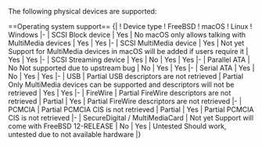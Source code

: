 The following physical devices are supported:

==Operating system support==
{|
! Device type
! FreeBSD
! macOS
! Linux
! Windows
|-
| SCSI Block device
| Yes
| No <ref name="macOS permissions">macOS only allows talking with MultiMedia devices</ref>
| Yes
| Yes
|-
| SCSI MultiMedia device
| Yes
| Not yet <ref name="macOS users">Support for MultiMedia devices in macOS will be added if users require it</ref>
| Yes
| Yes
|-
| SCSI Streaming device
| Yes
| No <ref name="macOS permissions"/>
| Yes
| Yes
|-
| Parallel ATA
| No <ref name="FreeBSD bug">Not supported due to upstream bug</ref>
| No <ref name="macOS permissions"/>
| Yes
| Yes
|-
| Serial ATA
| Yes
| No <ref name="macOS permissions"/>
| Yes
| Yes
|-
| USB
| Partial <ref name="usb">USB descriptors are not retrieved</ref>
| Partial <ref name="macOS">Only MultiMedia devices can be supported and descriptors will not be retrieved</ref>
| Yes
| Yes
|-
| FireWire
| Partial <ref name="firewire">FireWire descriptors are not retrieved</ref>
| Partial <ref name="macOS"/>
| Yes
| Partial <ref name="firewire">FireWire descriptors are not retrieved</ref>
|-
| PCMCIA
| Partial <ref name="pcmcia">PCMCIA CIS is not retrieved</ref>
| Partial <ref name="macOS"/>
| Yes
| Partial <ref name="pcmcia">PCMCIA CIS is not retrieved</ref>
|-
| SecureDigital / MultiMediaCard
| Not yet <ref name="FreeBSD sd">Support will come with FreeBSD 12-RELEASE</ref>
| No <ref name="macOS permissions"/>
| Yes
| Untested <ref name="Windows sd">Should work, untested due to not available hardware</ref>
|}

<references/>